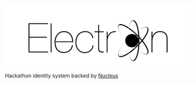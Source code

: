 ![Electron](electron.png)

Hackathon identity system backed by [Nucleus](https://github.com/hacktx/nucleus)
